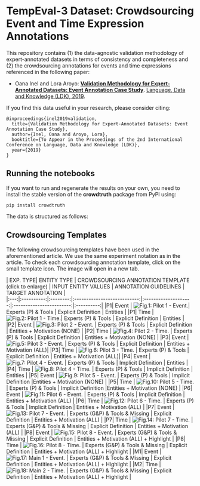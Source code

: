 # TempEval-3 Dataset: Crowdsourcing Event and Time Expression Annotations

This repository contains (1) the data-agnostic validation methodology of expert-annotated datasets in terms of consistency and completeness and (2) the crowdsourcing annotations for events and time expressions referenced in the following paper:

* Oana Inel and Lora Aroyo: **[Validation Methodology for Expert-Annotated Datasets: Event Annotation Case Study](https:...)**. [Language, Data and Knowledge (LDK), 2019](http://2019.ldk-conf.org).


If you find this data useful in your research, please consider citing:

```
@inproceedings{inel2019validation,
  title={Validation Methodology for Expert-Annotated Datasets: Event Annotation Case Study},
  author={Inel, Oana and Aroyo, Lora},
  booktitle={To Appear in the Proceedings of the 2nd International Conference on Language, Data and Knowledge (LDK)},
  year={2019}
}
```

## Running the notebooks

If you want to run and regenerate the results on your own, you need to install the stable version of the **crowdtruth** package from PyPI using:
```
pip install crowdtruth
```

The data is structured as follows:


## Crowdsourcing Templates
The following crowdsourcing templates have been used in the aforementioned article. We use the same experiment notation as in the article. To check each crowdsourcing annotation template, click on the small template icon. The image will open in a new tab.

| EXP. TYPE| ENTITY TYPE | CROWDSOURCING ANNOTATION TEMPLATE (click to enlarge) | INPUT ENTITY VALUES | ANNOTATION GUIDELINES | TARGET ANNOTATION |               
|:---:|:----------:|:--------:|:---------------------------:|:--------------------:|:------------------------:|:----------:|
|P1|   Event  | ![Fig.1: Pilot 1 - Event.](https://raw.githubusercontent.com/CrowdTruth/Event-Extraction/master/templates/P1_event.png)| Experts (P) & Tools | Explicit Definition |  Entities |
|P1|   Time  | ![Fig.2: Pilot 1 - Time.](https://raw.githubusercontent.com/CrowdTruth/Event-Extraction/master/templates/P1_time.png)| Experts (P) & Tools | Explicit Definition |  Entities |
|P2|   Event   | ![Fig.3: Pilot 2 - Event.](https://raw.githubusercontent.com/CrowdTruth/Event-Extraction/master/templates/P2_event.png) |  Experts (P) & Tools | Explicit Definition |  Entities + Motivation (NONE) |
|P2|   Time   | ![Fig.4: Pilot 2 - Time.](https://raw.githubusercontent.com/CrowdTruth/Event-Extraction/master/templates/P2_time.png) |  Experts (P) & Tools | Explicit Definition |  Entities + Motivation (NONE) |
|P3|   Event | ![Fig.5: Pilot 3 - Event.](https://raw.githubusercontent.com/CrowdTruth/Event-Extraction/master/templates/P3_event.png) |  Experts (P) & Tools  | Explicit Definition | Entities + Motivation (ALL)|
|P3|   Time | ![Fig.6: Pilot 3 - Time.](https://raw.githubusercontent.com/CrowdTruth/Event-Extraction/master/templates/P3_time.png) |  Experts (P) & Tools  | Explicit Definition | Entities + Motivation (ALL)|
|P4|   Event | ![Fig.7: Pilot 4 - Event.](https://raw.githubusercontent.com/CrowdTruth/Event-Extraction/master/templates/P4_event.png) |  Experts (P) & Tools  | Implicit Definition | Entities |
|P4|   Time | ![Fig.8: Pilot 4 - Time.](https://raw.githubusercontent.com/CrowdTruth/Event-Extraction/master/templates/P4_time.png) |  Experts (P) & Tools  | Implicit Definition | Entities |
|P5|   Event | ![Fig.9: Pilot 5 - Event.](https://raw.githubusercontent.com/CrowdTruth/Event-Extraction/master/templates/P5_event.png) |  Experts (P) & Tools | Implicit Definition |Entities + Motivation (NONE) |
|P5|   Time | ![Fig.10: Pilot 5 - Time.](https://raw.githubusercontent.com/CrowdTruth/Event-Extraction/master/templates/P5_time.png) |  Experts (P) & Tools | Implicit Definition |Entities + Motivation (NONE) |
|P6|   Event | ![Fig.11: Pilot 6 - Event.](https://raw.githubusercontent.com/CrowdTruth/Event-Extraction/master/templates/P6_event.png) |  Experts (P) & Tools  |  Implicit Definition |  Entities + Motivation (ALL) |
|P6|   Time | ![Fig.12: Pilot 6 - Time.](https://raw.githubusercontent.com/CrowdTruth/Event-Extractione/master/templates/P6_time.png) |  Experts (P) & Tools  |  Implicit Definition |  Entities + Motivation (ALL) |
|P7|   Event | ![Fig.13: Pilot 7 - Event.](https://raw.githubusercontent.com/CrowdTruthEvent-Extraction/master/templates/P7_event.png) | Experts (G&P) & Tools & Missing |  Explicit Definition | Entities + Motivation (ALL) |
|P7|   Time | ![Fig.14: Pilot 7 - Time.](https://raw.githubusercontent.com/CrowdTruth/Event-Extraction/master/templates/P7_time.png) | Experts (G&P) & Tools & Missing |  Explicit Definition | Entities + Motivation (ALL) |
|P8|   Event | ![Fig.15: Pilot 8 - Event.](https://raw.githubusercontent.com/CrowdTruth/Event-Extraction/master/templates/P8_event.png) | Experts (G&P) & Tools & Missing |  Explicit Definition | Entities + Motivation (ALL) + Highlight |
|P8|   Time | ![Fig.16: Pilot 8 - Time.](https://raw.githubusercontent.com/CrowdTruth/Event-Extraction/master/templates/P8_time.png) | Experts (G&P) & Tools & Missing |  Explicit Definition | Entities + Motivation (ALL) + Highlight |
|M1|   Event | ![Fig.17: Main 1 - Event.](https://raw.githubusercontent.com/CrowdTruth/Event-Extraction/master/templates/Main_event.png) | Experts (G&P) & Tools & Missing  |  Explicit Definition | Entities + Motivation (ALL) + Highlight |
|M2|   Time | ![Fig.18: Main 2 - Time.](https://raw.githubusercontent.com/CrowdTruth/Event-Extraction/master/templates/Main_time.png) | Experts (G&P) & Tools & Missing  |  Explicit Definition | Entities + Motivation (ALL) + Highlight |
